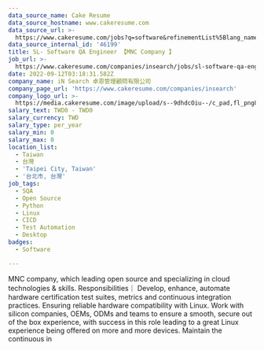 ```yaml
---
data_source_name: Cake Resume
data_source_hostname: www.cakeresume.com
data_source_url: >-
  https://www.cakeresume.com/jobs?q=software&refinementList%5Blang_name%5D%5B0%5D=English&refinementList%5Bsalary_type%5D=per_year&range%5Bsalary_range%5D%5Bmin%5D=1000000&page=2
data_source_internal_id: '46199'
title: SL- Software QA Engineer 【MNC Company 】
job_url: >-
  https://www.cakeresume.com/companies/insearch/jobs/sl-software-qa-engineer-mnc-company
date: 2022-09-12T03:18:31.582Z
company_name: iN Search 卓恩管理顧問有限公司
company_page_url: 'https://www.cakeresume.com/companies/insearch'
company_logo_url: >-
  https://media.cakeresume.com/image/upload/s--9dhdcOiu--/c_pad,fl_png8,h_200,w_200/v1610522688/ppnzb1veba43cha2rznf.png
salary_text: TWD0 - TWD0
salary_currency: TWD
salary_type: per_year
salary_min: 0
salary_max: 0
location_list:
  - Taiwan
  - 台灣
  - 'Taipei City, Taiwan'
  - '台北市, 台灣'
job_tags:
  - SQA
  - Open Source
  - Python
  - Linux
  - CICD
  - Test Automation
  - Desktop
badges:
  - Software

---
```


MNC company, which leading open source and specializing in cloud technologies & skills. Responsibilities｜ Develop, enhance, automate hardware certification test suites, metrics and continuous integration practices. Ensuring reliable hardware compatibility with Linux. Work with silicon companies, OEMs, ODMs and teams to ensure a smooth, secure out of the box experience, with success in this role leading to a great Linux experience being offered on more and more devices. Maintain the continuous in